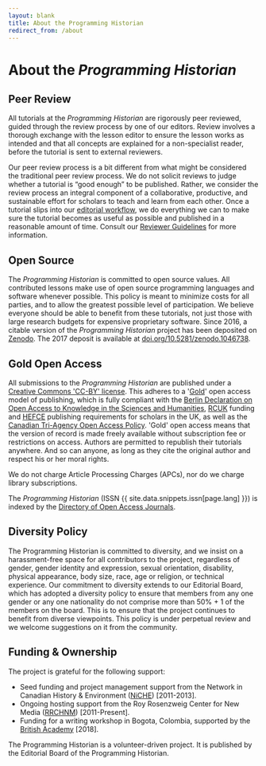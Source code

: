 ```yaml
---
layout: blank
title: About the Programming Historian
redirect_from: /about
---
```


# About the _Programming Historian_


## Peer Review
All tutorials at the _Programming Historian_ are rigorously peer reviewed, guided through the review process by one of our editors. Review involves a thorough exchange with the lesson editor to ensure the lesson works as intended and that all concepts are explained for a non-specialist reader, before the tutorial is sent to external reviewers.

Our peer review process is a bit different from what might be considered the traditional peer review process. We do not solicit reviews to judge whether a tutorial is “good enough” to be published. Rather, we consider the review process an integral component of a collaborative, productive, and sustainable effort for scholars to teach and learn from each other. Once a tutorial slips into our [editorial workflow]({{site.baseurl}}/author-guidelines), we do everything we can to make sure the tutorial becomes as useful as possible and published in a reasonable amount of time. Consult our [Reviewer Guidelines]({{site.baseurl}}/reviewer-guidelines) for more information.


## Open Source
The _Programming Historian_ is committed to open source values. All contributed lessons make use of open source programming languages and software whenever possible. This policy is meant to minimize costs for all parties, and to allow the greatest possible level of participation. We believe everyone should be able to benefit from these tutorials, not just those with large research budgets for expensive proprietary software. Since 2016, a citable version of the _Programming Historian_ project has been deposited on [Zenodo](https://zenodo.org/). The 2017 deposit is available at [doi.org/10.5281/zenodo.1046738](https://doi.org/10.5281/zenodo.1046738).


## Gold Open Access
All submissions to the _Programming Historian_ are published under a [Creative Commons 'CC-BY' license](https://creativecommons.org/licenses/by/4.0/deed.en). This adheres to a '[Gold](https://en.wikipedia.org/wiki/Open_access)' open access model of publishing, which is fully compliant with the [Berlin Declaration on Open Access to Knowledge in the Sciences and Humanities](http://www.berlin9.org/about/declaration/), [RCUK](http://www.rcuk.ac.uk/research/openaccess/) funding and [HEFCE](http://www.hefce.ac.uk/rsrch/oa/) publishing requirements for scholars in the UK, as well as the [Canadian Tri-Agency Open Access Policy](http://www.science.gc.ca/eic/site/063.nsf/eng/h_F6765465.html). 'Gold' open access means that the version of record is made freely available without subscription fee or restrictions on access. Authors are permitted to republish their tutorials anywhere. And so can anyone, as long as they cite the original author and respect his or her moral rights.

We do not charge Article Processing Charges (APCs), nor do we charge library subscriptions.

The _Programming Historian_ (ISSN {{ site.data.snippets.issn[page.lang] }}) is indexed by the [Directory of Open Access Journals](https://doaj.org/toc/2397-2068).

## Diversity Policy

The Programming Historian is committed to diversity, and we insist on a harassment-free space for all contributors to the project, regardless of gender, gender identity and expression, sexual orientation, disability, physical appearance, body size, race, age or religion, or technical experience. Our commitment to diversity extends to our Editorial Board, which has adopted a diversity policy to ensure that members from any one gender or any one nationality do not comprise more than 50% + 1 of the members on the board. This is to ensure that the project continues to benefit from diverse viewpoints. This policy is under perpetual review and we welcome suggestions on it from the community.

## Funding & Ownership

The project is grateful for the following support:

* Seed funding and project management support from the Network in Canadian History & Environment ([NiCHE](http://niche-canada.org/)) [2011-2013].
* Ongoing hosting support from the Roy Rosenzweig Center for New Media ([RRCHNM](http://chnm.gmu.edu/)) [2011-Present].
* Funding for a writing workshop in Bogota, Colombia, supported by the [British Academy](https://www.britac.ac.uk/) [2018].

The Programming Historian is a volunteer-driven project. It is published by the Editorial Board of the Programming Historian.
